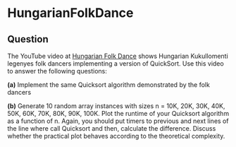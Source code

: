 # HungarianFolkDance


## Question

The YouTube video at [Hungarian Folk Dance](http://www.youtube.com/watch?v=ywWBy6J5gz8) shows Hungarian Kukullomenti legenyes folk dancers implementing a version of QuickSort. Use this video to answer the following questions:

**(a)** Implement the same Quicksort algorithm demonstrated by the folk dancers

**(b)** Generate 10 random array instances with sizes n = 10K, 20K, 30K, 40K, 50K, 60K, 70K, 80K, 90K, 100K. Plot the runtime of your Quicksort algorithm as a function of n. Again, you should put timers to previous and next lines of the line where call Quicksort and then, calculate the difference. Discuss whether the practical plot behaves according to the theoretical complexity.
